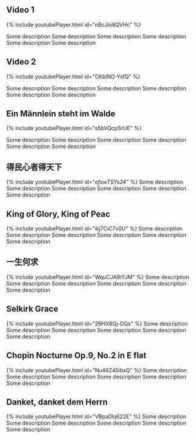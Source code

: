 ## Video 1

{% include youtubePlayer.html id="nBcJlo8QVHc" %}

Some description Some description Some description Some description Some description Some description 

## Video 2

{% include youtubePlayer.html id="CKbIND-YsfQ" %}

Some description Some description Some description Some description Some description Some description 

## Ein Männlein steht im Walde
{% include youtubePlayer.html id="s5bVQcpSrUE" %}

Some description Some description Some description Some description Some description Some description 

## 得民心者得天下
{% include youtubePlayer.html id="_ofswTSYs24"_ %}
Some description Some description Some description Some description Some description Some description 

## King of Glory, King of Peac
{% include youtubePlayer.html id="ikj7CiC7v0U" %}
Some description Some description Some description Some description Some description Some description 

## 一生何求
{% include youtubePlayer.html id="WquCJA9iYJM" %}
Some description Some description Some description Some description Some description Some description 

## Selkirk Grace
{% include youtubePlayer.html id="2BHX8Qj-DQs" %}
Some description Some description Some description Some description Some description Some description 

## Chopin Nocturne Op.9, No.2 in E flat
{% include youtubePlayer.html id="Nu48Z45ibxQ" %}
Some description Some description Some description Some description Some description Some description 

## Danket, danket dem Herrn
{% include youtubePlayer.html id="VBpa0Iq622E" %}
Some description Some description Some description Some description Some description Some description 
